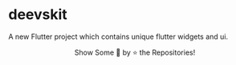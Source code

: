 # deevskit

A new Flutter project which contains unique flutter widgets and ui.

  <p align = "center">Show Some &#128147; by &#11088; the Repositories! </p>
